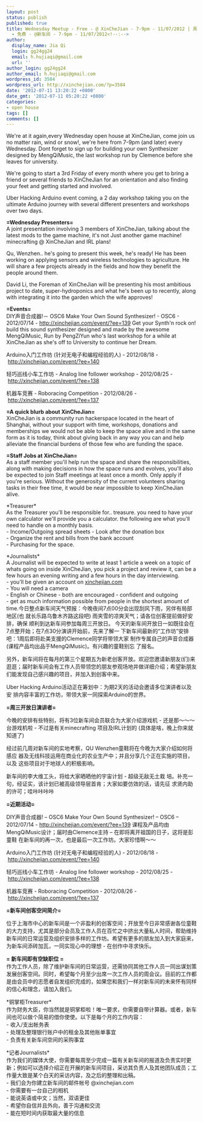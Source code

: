 ```yaml
---
layout: post
status: publish
published: true
title: Wednesday Meetup - Free - @ XinCheJian - 7-9pm - 11/07/2012 | 周三例行创客分享
  - 免费 - @新车间 - 7-9pm - 11/07/2012<!--:-->
author:
  display_name: Jia Qi
  login: gg24gg24
  email: h.hujiaqi@gmail.com
  url: ''
author_login: gg24gg24
author_email: h.hujiaqi@gmail.com
wordpress_id: 3584
wordpress_url: http://xinchejian.com/?p=3584
date: '2012-07-11 13:20:22 +0800'
date_gmt: '2012-07-11 05:20:22 +0800'
categories:
- open house
tags: []
comments: []
---
```

<p><!--:en-->We're at it again,every Wednesday open house at XinCheJian, come join us no matter rain, wind or snow!, we're here from 7-9pm (and later) every Wednesday. Dont forget to sign up for building your own Synthesizer designed by MengQiMusic, the last workshop run by Clemence before she leaves for university.</p>
<p>We're going to start a 3rd Friday of every month where you get to bring a friend or several friends to XinCheJian for an orientation and also finding your feet and getting started and involved.</p>
<p>Uber Hacking Arduino event coming, a 2 day workshop taking you on the ultimate Arduino journey with several different presenters and workshops over two days.</p>
<p><strong> =Wednesday Presenters= </strong><br />
A joint presentation involving 3 members of XinCheJian, talking about the latest mods to the game machine, it's not Just another game machine! minecrafting @ XinCheJian and IRL plans!</p>
<p>Qu, Wenzhen.. he's going to present this week, he's ready! He has been working on applying sensors and wireless technologies to agriculture. He will share a few projects already in the fields and how they benefit the people around them.</p>
<p>David Li, the Foreman of XinCheJian will be presenting his most ambitious project to date, super-hydroponics and what he's been up to recently, along with integrating it into the garden which the wife approves!</p>
<p><strong>=Events= </strong><br />
DIY声音合成器!－ OSC6 Make Your Own Sound Synthesizer! - OSC6 - 2012/07/14 -&nbsp;<a href="http://xinchejian.com/event/?ee=139" target="_blank">http://xinchejian.com/event/?ee=139</a>&nbsp;Get your Synth'n rock on! build this sound synthesizer designed and made by the awesome MengQiMusic, Run by PengZiYun who's last workshop for a while at XinCheJian as she's off to University to continue her Dream.</p>
<p>Arduino入门工作坊 (针对无电子和编程经验的人) - 2012/08/18 -&nbsp;<a href="http://xinchejian.com/event/?ee=140" target="_blank">http://xinchejian.com/event/?ee=140</a></p>
<p>轻巧巡线小车工作坊 - Analog line follower workshop - 2012/08/25 -&nbsp;<a href="http://xinchejian.com/event/?ee=138" target="_blank">http://xinchejian.com/event/?ee=138</a></p>
<p>机器车竞赛 - Roboracing Competition - 2012/08/26 -&nbsp;<a href="http://xinchejian.com/event/?ee=137" target="_blank">http://xinchejian.com/event/?ee=137</a></p>
<p><strong>=A quick blurb about XinCheJian=</strong><br />
XinCheJian is a community run hackerspace located in the heart of Shanghai, without your support with time, workshops, donations and memberships we would not be able to keep the space alive and in the same form as it is today, think about giving back in any way you can and help alleviate the financial burdens of those few who are funding the space.</p>
<p><strong>=Staff Jobs at XinCheJian=</strong><br />
As a staff member you'll help run the space and share the responsibilities, along with making decisions in how the space runs and evolves, you'll also be expected to join Staff meetings at least once a month. Only apply if you're serious. Without the generosity of the current volunteers sharing tasks in their free time, it would be near impossible to keep XinCheJian alive.</p>
<p>*Treasurer*<br />
As the Treasurer you'll be responsible for.. treasure. you need to&nbsp;have your own calculator&nbsp;we'll provide you a calculator. the following are what you'll need to handle on a monthly basis.<br />
- Income/Outgoing spread sheets - Look after the donation box<br />
- Organize the rent and bills from the bank account<br />
- Purchasing for the space.</p>
<p>*Journalists*<br />
A Journalist will be expected to write at least 1 article a week on a topic of whats going on inside XinCheJian, you pick a project and review it, can be a few hours an evening writing and a few hours in the day interviewing.<br />
- you'll be given an account on&nbsp;<a href="http://xinchejian.com/" target="_blank">xinchejian.com</a>&nbsp;<br />
- You will need a camera<br />
- English or Chinese - both are encouraged - confident and outgoing<br />
- get as much information possible from people in the shortest amount of time.<!--:--><!--:zh-->今日整点新车间天气预报：今晚夜间7点00分会出现刮风下雨，另伴有局部地区(也 就长乐路乌鲁木齐路这段吧) 雨夹雪的凉爽天气；请各位创客提前做好安排，确保 顺利到达新车间参加每周三开放日。 今天的新车间开放日一如既往会在7点整开始；在7点30分演讲开始前，先来了解一 下新车间最新的&ldquo;工作坊&rdquo;安排吧：1周后即将赴美支援的Clemence同学将带领大家 制作专属自己的声音合成器(课程产品均出品于MengQiMusic)。有兴趣的童鞋别忘 了报名。</p>
<p>另外，新车间将在每月的第三个星期五为新老创客开放。欢迎您邀请新朋友(们)来 逛逛；届时新车间会有工作人员带领您的朋友参观场地并做详细介绍；希望新朋友 们能发现自己感兴趣的项目，并加入到创客中来。</p>
<p>Uber Hacking Arduino活动正在筹划中：为期2天的活动会邀请多位演讲者以及安 排内容丰富的工作坊，带领大家一同探索Arduino的世界。</p>
<p><strong>=周三开放日演讲者= </strong></p>
<p><strong></strong> 今晚的安排有些特别，将有3位新车间会员联合为大家介绍游戏机 - 还是那～～～ 台游戏机啦 - 不过是有关minecrafting 项目及IRL计划的 (具体是啥，晚上你来就知道了)</p>
<p>经过前几周对新车间的实地考察，QU Wenzhen童鞋将在今晚为大家介绍如何将感应 器及无线科技运用在商业化的农业生产中；并且分享几个正在实施的项目，以及 这些项目对于地球人的积极影响。</p>
<p>新车间的李大维工头，将给大家晒晒他的宇宙计划 - 超级无敌无土栽 培。补充一句，经证实，该计划已被高级领导层首肯；大家如要仿效的话，请先征 求贤内助的许可；哇咔咔咔咔</p>
<p><strong>=近期活动= </strong></p>
<p><strong></strong> DIY声音合成器! &ndash; OSC6 Make Your Own Sound Synthesizer! &ndash; OSC6 &ndash; 2012/07/14 -&nbsp;<a href="http://xinchejian.com/event/?ee=139" target="_blank">http://xinchejian.com/event/?ee=139</a>&nbsp;课程及产品均由 MengQiMusic设计；届时由Clemence主持 &ndash; 在即将离开祖国的日子，这将是彭童鞋 在新车间的再一次，也是最后一次工作坊。大家珍惜啊～～</p>
<p>Arduino入门工作坊 (针对无电子和编程经验的人) - 2012/08/18 -&nbsp;<a href="http://xinchejian.com/event/?ee=140" target="_blank">http://xinchejian.com/event/?ee=140</a></p>
<p>轻巧巡线小车工作坊 - Analog line follower workshop - 2012/08/25 -&nbsp;<a href="http://xinchejian.com/event/?ee=138" target="_blank">http://xinchejian.com/event/?ee=138</a></p>
<p>机器车竞赛 - Roboracing Competition - 2012/08/26 -&nbsp;<a href="http://xinchejian.com/event/?ee=137" target="_blank">http://xinchejian.com/event/?ee=137</a></p>
<p><strong>=新车间创客空间简介= </strong></p>
<p><strong></strong> 位于上海市中心的新车间是一个非盈利的创客空间；开放至今日非常感谢各位童鞋 的大力支持，尤其是部分会员及工作人员在百忙之中挤出大量私人时间，帮助维持 新车间的日常运营及组织安排多样的工作坊。希望有更多的朋友加入到大家庭来， 为新车间添砖加瓦，一同实现心中的理想 - 在创作中寻求快乐。</p>
<p><strong>= 新车间即有空缺职位 =</strong><br />
作为工作人员，除了维护新车间的日常运营，还需协同其他工作人员一同出谋划策发展创客空间。同时，希望每个月至少出席一次工作人员的周会议。目前的工作都是由会员中的志愿者自发组织完成的，如果您和我们一样对新车间的未来怀有同样的信心和理念，请加入我们。</p>
<p>*铜掌柜Treasurer*<br />
作为财务大臣，你当然就是铜掌柜啦！唯一要求，你需要自带计算器。或者，新车间也可以做个简易的借你使使。以下是每个月的工作内容：<br />
- 收入/支出帐务表<br />
- 处理及整理银行账户中的租金及其他账单事宜<br />
- 负责有关新车间空间的采购事宜</p>
<p>*记者Journalists*<br />
作为我们的媒体大使，你需要每周至少完成一篇有关新车间的报道及负责实时更新；例如可以选择介绍正在开展的新车间项目，采访其负责人及其他团队成员；工作量大致是某个白天的采访内容，及之后的整理和出稿。<br />
- 我们会为你建立新车间的邮件帐号 @xinchejian.com<br />
- 你需要有一台自己的相机<br />
- 能说英语或中文；当然，双语更佳<br />
- 希望你自信并且外向，善于沟通和交流<br />
- 能在短时间内获取最大量的信息<!--:--></p>
